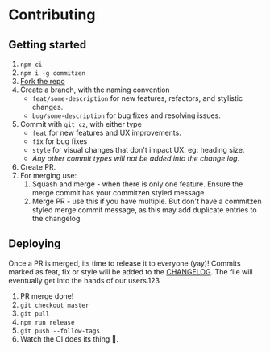 # Contributing

## Getting started

1. `npm ci`
2. `npm i -g commitzen`
3. [Fork the repo](https://help.github.com/en/articles/fork-a-repo)
4. Create a branch, with the naming convention
   * `feat/some-description` for new features, refactors, and stylistic changes.
   * `bug/some-description` for bug fixes and resolving issues.
5. Commit with `git cz`, with either type
   * `feat` for new features and UX improvements.
   * `fix` for bug fixes
   * `style` for visual changes that don't impact UX. eg: heading size.
   * _Any other commit types will not be added into the change log._
6. Create PR.
7. For merging use: 
   1. Squash and merge - when there is only one feature. Ensure the merge commit has your commitzen styled message 
   2. Merge PR - use this if you have multiple. But don't have a commitzen styled merge commit message, as this may add duplicate entries to the changelog.

## Deploying

Once a PR is merged, its time to release it to everyone (yay)!
Commits marked as feat, fix or style will be added to the [CHANGELOG](./CHANGELOG.md). The file will eventually get into the hands of our users.123

1. PR merge done!
2. `git checkout master`
3. `git pull`
4. `npm run release`
5. `git push --follow-tags`
6. Watch the CI does its thing 🚀.
